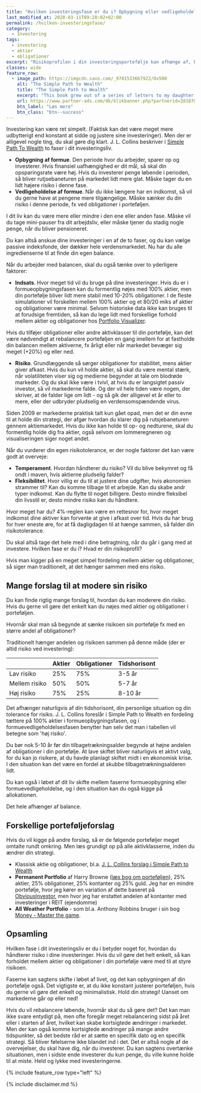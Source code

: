 ```yaml
---
title: "Hvilken investeringsfase er du i? Opbygning eller vedligeholdelse?"
last_modified_at: 2020-03-11T09:20:02+02:00
permalink: /hvilken-investeringsfase/
category:
  - Investering
tags:
  - investering
  - aktier
  - obligationer
excerpt: "Risikoprofilen i din investeringsportefølje kan afhænge af, hvilken fase i dit investeringsliv du er i: formueopbygning eller formuevedligeholdelse"
classes: wide
feature_row:
  - image_path: https://imgcdn.saxo.com/_9781533667922/0x500
    alt: "The Simple Path to Wealth"
    title: "The Simple Path to Wealth"
    excerpt: "This book grew out of a series of letters to my daughter concerning various things-mostly about money and investing-she was not yet quite ready to hear. Since money is the single most powerful tool we have for navigating this complex world we've created, understanding it is critical."
    url: https://www.partner-ads.com/dk/klikbanner.php?partnerid=28187&bannerid=43264&htmlurl=https://www.saxo.com/dk/the-simple-path-to-wealth_j-l-collins_paperback_9781533667922
    btn_label: "Læs mere"
    btn_class: "btn--success"
---
```


Investering kan være ret simpelt. (Faktisk kan det være meget mere udbytterigt end konstant at sidde og justere sine investeringer). Men der er alligevel nogle ting, du skal gøre dig klart. J. L. Collins beskriver i [Simple Path To Wealth](https://www.partner-ads.com/dk/klikbanner.php?partnerid=28187&bannerid=43264&htmlurl=https://www.saxo.com/dk/the-simple-path-to-wealth_j-l-collins_paperback_9781533667922) to faser i dit investeringsliv.

- **Opbygning af formue**. Den periode hvor du arbejder, sparer op og investerer. Hvis finansiel uafhængighed er dit mål, så skal din opsparingsrate være høj. Hvis du investerer penge løbende i perioden, så bliver rutjsebaneturen på markedet lidt mere glat. Måske tager du en lidt højere risiko i denne fase.
- **Vedligeholdelse af formue**. Når du ikke længere har en indkomst, så vil du gerne have at pengene mere tilgængelige. Måske sænker du din risiko i denne periode, fx ved obligationer i porteføljen.

I dit liv kan du være mere eller mindre i den ene eller anden fase. Måske vil du tage mini-pauser fra dit arbejdsliv, eller måske tjener du stadig nogle penge, når du bliver pensioneret. 

Du kan altså anskue dine investeringer i en af de to faser, og du kan vælge passive indeksfonde, der dækker hele verdensmarkedet. Nu har du alle ingredienserne til at finde din egen balance.

Når du arbejder med balancen, skal du også tænke over to yderligere faktorer:

- **Indsats**. Hvor meget tid vil du bruge på dine investeringer. Hvis du er i formueopbygningsfasen kan du formentlig nøjes med 100% aktier, men din portefølje bliver lidt mere stabil med 10-20% obligationer. I de fleste simulationer vil forskellen mellem 100% aktier og et 80/20 miks af aktier og obligationer være minimal. Selvom historiske data ikke kan bruges til at forudsige fremtiden, så kan du lege lidt med forskellige forhold mellem aktier og obligationer hos [Portfolio Visualizer](https://www.portfoliovisualizer.com/backtest-asset-class-allocation). 

Hvis du tilføjer obligationer eller andre aktivklasser til din portefølje, kan det være nødvendigt at rebalancere porteføljen en gang imellem for at fastholde din balancen mellem aktiverne, fx årligt eller når markedet bevæger sig meget (+20%) og eller ned.

- **Risiko**. Grundlæggende så sørger obligationer for stabilitet, mens aktier giver afkast. Hvis du kun vil holde aktier, så skal du være mental stærk, når volatiliteten viser sig og medierne begynder at tale om blodrøde markeder. Og du skal ikke være i tvivl, at hvis du er langsigtet passiv investor, så vil markederne falde. Og der vil hele tiden være nogen, der skriver, at de falder lige om lidt - og så gik der alligevel et år eller to mere, eller der udbryder pludselig en verdensomspændende virus.

Siden 2009 er markederne praktisk talt kun gået opad, men det er din evne til at holde din strategi, der afgør hvordan du klarer dig på rutsjebaneturen gennem aktiemarkedet. Hvis du ikke kan holde til op- og nedturene, skal du formentlig holde dig fra aktier, også selvom om lommeregneren og visualiseringen siger noget andet.

Når du vurderer din egen risikotolerance, er der nogle faktorer det kan være godt at overveje:

- **Temperament**. Hvordan håndterer du risiko? Vil du blive bekymret og få ondt i maven, hvis aktierne pludselig falder?
- **Fleksibilitet**. Hvor villig er du til at justere dine udgifter, hvis økonomien strammer til? Kan du komme tilbage til et arbejde. Kan du skabe andr typer indkomst. Kan du flytte til noget billigere. Desto mindre fleksibel din livsstil er, desto mindre risiko kan du håndtere.

Hvor meget har du? 4%-reglen kan være en rettesnor for, hvor meget indkomst dine aktiver kan forvente at give i afkast over tid. Hvis du har brug for hver eneste øre, for at få dagligdagen til at hænge sammen, så falder din risikotolerance.

Du skal altså tage det hele med i dine betragtning, når du går i gang med at investere. Hvilken fase er du i? Hvad er din risikoprofil?

Hvis man kigger på en meget simpel fordeling mellem aktier og obligationer, så siger man traditionelt, at det hænger sammen med ens risiko.

## Mange forslag til at modere sin risiko

Du kan finde rigtig mange forslag til, hvordan du kan moderere din risiko. Hvis du gerne vil gøre det enkelt kan du nøjes med aktier og obligationer i porteføljen. 

Hvornår skal man så begynde at sænke risikoen sin portefølje fx med en større andel af obligationer? 

Traditionelt hænger andelen og risikoen sammen på denne måde (der er altid risiko ved investering):

|               | Aktier | Obligationer | Tidshorisont |
|---------------|--------|--------------|--------------|
| Lav risiko    | 25%    | 75%          | 3-5 år       |
| Mellem risiko | 50%    | 50%          | 5-7 år       |
| Høj risiko    | 75%    | 25%          | 8-10 år      |

Det afhænger naturligvis af din tidshorisont, din personlige situation og din tolerance for risiko. J. L. Collins foreslår i Simple Path to Wealth en fordeling tættere på 100% aktier i formueopbygningsfasen, og i formuevedligeholdelsesfasen benytter han selv det man i tabellen vil betegne som 'høj risiko'.

Du bør nok 5-10 år før din tilbagetrækningsalder begynde at højne andelen af obligationer i din portefølje. At lave skiftet bliver naturligvis et aktivt valg, for du kan jo risikere, at du havde planlagt skiftet midt i en økonomisk krise. I den situation kan det være en fordel at skubbe tilbagetrækningsalderen lidt.

Du kan også i løbet af dit liv skifte mellem faserne formueopbygning eller formuevedligeholdelse, og i den situation kan du også kigge på allokationen.

Det hele afhænger af balance.

## Forskellige porteføljeforslag

Hvis du vil kigge på andre forslag, så er de følgende porteføljer meget omtalte rundt omkring. Men læs grundigt op på alle aktivklasserne, inden du ændrer din strategi.

- Klassisk aktie og obligationer, bl.a. [J. L. Collins forslag i Simple Path to Wealth](https://www.partner-ads.com/dk/klikbanner.php?partnerid=28187&bannerid=43264&htmlurl=https://www.saxo.com/dk/the-simple-path-to-wealth_j-l-collins_paperback_9781533667922)
- **Permanent Portfolio** af Harry Browne ([læs bog om porteføljen](https://www.partner-ads.com/dk/klikbanner.php?partnerid=28187&bannerid=43264&htmlurl=https://www.saxo.com/dk/the-permanent-portfolio_craig-rowland_hardback_9781118288252)), 25% aktier, 25% obligationer, 25% kontanter og 25% guld. Jeg har en mindre portefølje, hvor jeg kører en variation af dette baseret på [ObviousInvestor](http://www.obviousinvestor.com), men hvor jeg har erstattet andelen af kontanter med investeringer i REIT (ejendomme)
- **All Weather Portfolio** - som bl.a. Anthony Robbins bruger i sin bog [Money - Master the game](https://www.partner-ads.com/dk/klikbanner.php?partnerid=28187&bannerid=43264&htmlurl=https://www.saxo.com/dk/money-master-the-game_tony-robbins_paperback_9781471148613).

## Opsamling

Hvilken fase i dit investeringsliv er du i betyder noget for, hvordan du håndterer risiko i dine investeringer. Hvis du vil gøre det helt enkelt, så kan forholdet mellem aktier og obligationer i din portefølje være med til at styre risikoen.

Faserne kan sagtens skifte i løbet af livet, og det kan opbygningen af din portefølje også. Det vigtigste er, at du ikke konstant justerer porteføljen, hvis du gerne vil gøre det enkelt og minimalistisk. Hold din strategi! Uanset om markederne går op eller ned!
 
Hvis du vil rebalancere løbende, hvornår skal du så gøre det? Det kan man ikke svare entydigt på, men ofte foregår meget rebalancering sidst på året eller i starten af året, hvilket kan skabe kortsigtede ændringer i markedet. Men der kan også komme kortsigtede ændringer på mange andre tidspunkter, så det bedste råd er at sætte en specifik dato og en specifik strategi. Så bliver følelserne ikke blandet ind i det.
Det er altså nogle af de overvejelser, du skal have dig, når du investerer. Du kan sagtens overtænke situationen, men i sidste ende investerer du kun penge, du ville kunne holde til at miste.
Held og lykke med investeringerne.

{% include feature_row type="left" %}

{% include disclaimer.md %}
